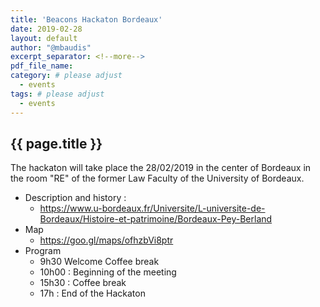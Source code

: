 ```yaml
---
title: 'Beacons Hackaton Bordeaux'
date: 2019-02-28
layout: default
author: "@mbaudis"
excerpt_separator: <!--more-->
pdf_file_name:
category: # please adjust
  - events
tags: # please adjust
  - events
---
```


## {{ page.title }}

The hackaton will take place the 28/02/2019 in the center of Bordeaux in the room "RE" of the former Law Faculty of the University of Bordeaux.

<!--more-->

* Description and history : 
    - https://www.u-bordeaux.fr/Universite/L-universite-de-Bordeaux/Histoire-et-patrimoine/Bordeaux-Pey-Berland
* Map
    - https://goo.gl/maps/ofhzbVi8ptr
* Program
    - 9h30 Welcome Coffee break
    - 10h00 : Beginning of the meeting
    - 15h30 : Coffee break
    - 17h : End of the Hackaton
